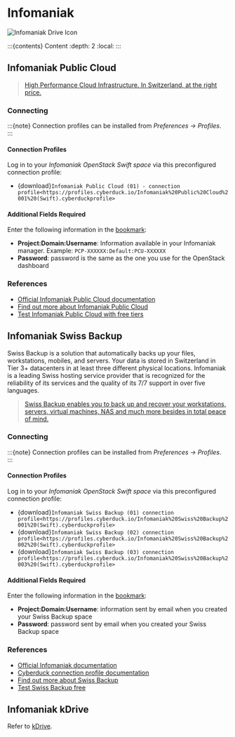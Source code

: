 Infomaniak
====

![Infomaniak Drive Icon](_images/blue-128.png)

:::{contents} Content
:depth: 2
:local:
:::

## Infomaniak Public Cloud

> [High Performance Cloud Infrastructure. In Switzerland, at the right price.](https://www.infomaniak.com/en/hosting/public-cloud)

### Connecting

:::{note}
Connection profiles can be installed from *Preferences → Profiles*.
:::

#### Connection Profiles

Log in to your *Infomaniak OpenStack Swift space* via this preconfigured connection profile:

- {download}`Infomaniak Public Cloud (01) - connection profile<https://profiles.cyberduck.io/Infomaniak%20Public%20Cloud%2001%20(Swift).cyberduckprofile>`

#### Additional Fields Required

Enter the following information in the [bookmark](../../cyberduck/bookmarks.md):

- **Project:Domain:Username**: Information available in your Infomaniak manager. Example: `PCP-XXXXXX:Default:PCU-XXXXXX`
- **Password**: password is the same as the one you use for the OpenStack dashboard

### References

- [Official Infomaniak Public Cloud documentation](https://docs.infomaniak.cloud)
- [Find out more about Infomaniak Public Cloud](https://www.infomaniak.com/en/hosting/public-cloud)
- [Test Infomaniak Public Cloud with free tiers](https://www.infomaniak.com/en/hosting/public-cloud)

## Infomaniak Swiss Backup

Swiss Backup is a solution that automatically backs up your files, workstations, mobiles, and servers. Your data is stored in Switzerland in Tier 3+ datacenters in at least three different physical locations. Infomaniak is a leading Swiss hosting service provider that is recognized for the reliability of its services and the quality of its 7/7 support in over five languages.

> [Swiss Backup enables you to back up and recover your workstations, servers, virtual machines, NAS and much more besides in total peace of mind.](https://www.infomaniak.com/en/swiss-backup)

### Connecting

:::{note}
Connection profiles can be installed from *Preferences → Profiles*.
:::

#### Connection Profiles

Log in to your *Infomaniak OpenStack Swift space* via this preconfigured connection profile:

- {download}`Infomaniak Swiss Backup (01) connection profile<https://profiles.cyberduck.io/Infomaniak%20Swiss%20Backup%2001%20(Swift).cyberduckprofile>`
- {download}`Infomaniak Swiss Backup (02) connection profile<https://profiles.cyberduck.io/Infomaniak%20Swiss%20Backup%2002%20(Swift).cyberduckprofile>`
- {download}`Infomaniak Swiss Backup (03) connection profile<https://profiles.cyberduck.io/Infomaniak%20Swiss%20Backup%2003%20(Swift).cyberduckprofile>`

#### Additional Fields Required

Enter the following information in the [bookmark](../../cyberduck/bookmarks.md):

- **Project:Domain:Username**: information sent by email when you created your Swiss Backup space
- **Password**: password sent by email when you created your Swiss Backup space

### References

- [Official Infomaniak documentation](https://www.infomaniak.com/en/support/faq/2284/startup-guide-swiss-backup)
- [Cyberduck connection profile documentation](https://www.infomaniak.com/en/support/faq/2282/swiss-backup-backing-up-files-with-cyberduck)
- [Find out more about Swiss Backup](https://www.infomaniak.com/en/swiss-backup)
- [Test Swiss Backup free](https://www.infomaniak.com/en/swiss-backup)

## Infomaniak kDrive

Refer to [kDrive](../webdav/kdrive.md).
